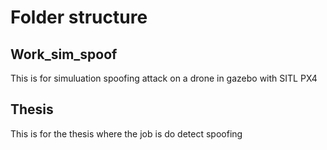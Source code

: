 # Folder structure


## Work_sim_spoof
This is for simuluation spoofing attack on a drone in gazebo with SITL PX4

## Thesis
This is for the thesis where the job is do detect spoofing
